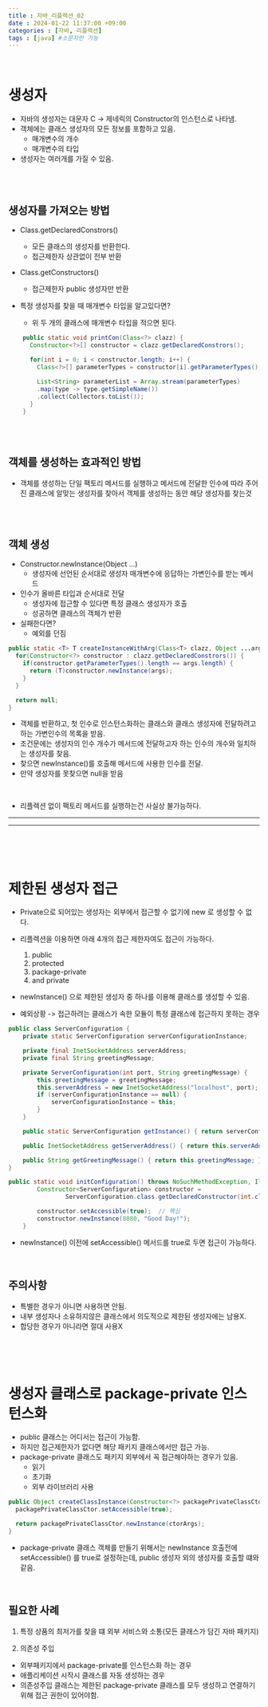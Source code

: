 ```yaml
---
title : 자바_리플랙션_02
date : 2024-01-22 11:37:00 +09:00
categories : [자바, 리플랙션]
tags : [java] #소문자만 가능
---
```



<br>

# 생성자 

- 자바의 생성자는 대문자 C -> 제네릭의 Constructor의 인스턴스로 나타냄.
- 객체에는 클래스 생성자의 모든 정보를 포함하고 있음.
  - 매개변수의 개수
  - 매개변수의 타입
- 생성자는 여러개를 가질 수 있음.

<br><br>


## 생성자를 가져오는 방법
- Class.getDeclaredConstrors()
  - 모든 클래스의 생성자를 반환한다.
  - 접근제한자 상관없이 전부 반환
- Class.getConstructors()
  - 접근제한자 public 생성자만 반환

- 특정 생성자를 찾을 때 매개변수 타입을 알고있다면?
  - 위 두 개의 클래스에 매개변수 타입을 적으면 된다.


```java
    public static void printCon(Class<?> clazz) {
      Constructor<?>[] constructor = clazz.getDeclaredConstrors();

      for(int i = 0; i < constructor.length; i++) {
        Class<?>[] parameterTypes = constructor[i].getParameterTypes();
        
        List<String> parameterList = Array.stream(parameterTypes)
        .map(type -> type.getSimpleName())
        .collect(Collectors.toList());
      }
    }
```

<br><br>

## 객체를 생성하는 효과적인 방법
- 객체를 생성하는 단일 팩토리 메서드를 실행하고 메서드에 전달한 인수에 따라 주어진 클래스에 알맞는 생성자를 찾아서 객체를 생성하는 동안 해당 생성자를 찾는것

<br><br>

## 객체 생성
- Constructor.newInstance(Object ...)
  - 생성자에 선언된 순서대로 생성자 매개변수에 응답하는 가변인수를 받는 메서드
- 인수가 올바른 타입과 순서대로 전달
  - 생성자에 접근할 수 있다면 특정 클래스 생성자가 호출
  - 성공하면 클래스의 객체가 반환
- 실패한다면?
  - 예외를 던짐

```java
public static <T> T createInstanceWithArg(Class<T> clazz, Object ...arg) {
  for(Constructor<?> constructor : clazz.getDeclaredConstrors()) {
    if(constructor.getParameterTypes().length == args.length) {
      return (T)constructor.newInstance(args);  
    }
  }

  return null;
}
```
- 객체를 반환하고, 첫 인수로 인스턴스화하는 클래스와 클래스 생성자에 전달하려고 하는 가변인수의 목록을 받음.
- 조건문에는 생성자의 인수 개수가 메서드에 전달하고자 하는 인수의 개수와 일치하는 생성자를 찾음.
- 찾으면 newInstance()를 호출해 메서드에 사용한 인수를 전달.
- 만약 생성자를 못찾으면 null을 받음

<br>

- 리플렉션 없이 팩토리 메서드를 실행하는건 사실상 불가능하다.
---
---

<br><br><br>


# 제한된 생성자 접근
- Private으로 되어있는 생성자는 외부에서 접근할 수 없기에 new 로 생성할 수 없다.

- 리플렉션을 이용하면 아래 4개의 접근 제한자여도 접근이 가능하다.
  1. public
  2. protected
  3. package-private
  4. and private
- newInstance() 으로 제한된 생성자 중 하나를 이용해 클래스를 생성할 수 있음.
- 예외상황 -> 접근하려는 클래스가 속한 모듈이 특정 클래스에 접근하지 못하는 경우

```java
public class ServerConfiguration {
    private static ServerConfiguration serverConfigurationInstance;

    private final InetSocketAddress serverAddress;
    private final String greetingMessage;

    private ServerConfiguration(int port, String greetingMessage) {
        this.greetingMessage = greetingMessage;
        this.serverAddress = new InetSocketAddress("localhost", port);
        if (serverConfigurationInstance == null) {
            serverConfigurationInstance = this;
        }
    }

    public static ServerConfiguration getInstance() { return serverConfigurationInstance; }

    public InetSocketAddress getServerAddress() { return this.serverAddress; }

    public String getGreetingMessage() { return this.greetingMessage; }
}
```


```java
public static void initConfiguration() throws NoSuchMethodException, IllegalAccessException, InvocationTargetException, InstantiationException {
        Constructor<ServerConfiguration> constructor =
                ServerConfiguration.class.getDeclaredConstructor(int.class, String.class);

        constructor.setAccessible(true);  // 핵심
        constructor.newInstance(8080, "Good Day!");
    }
```
- newInstance() 이전에 setAccessible() 메서드를 true로 두면 접근이 가능하다.


<br>

## 주의사항
- 특별한 경우가 아니면 사용하면 안됨.
- 내부 생성자나 소유하지않은 클래스에서 의도적으로 제한된 생성자에는 남용X.
- 합당한 경우가 아니라면 절대 사용X

<br><br><br>

# 생성자 클래스로 package-private 인스턴스화

- public 클래스는 어디서는 접근이 가능함.
- 하지만 접근제한자가 없다면 해당 패키지 클래스에서만 접근 가능.
- package-private 클래스도 패키지 외부에서 꼭 접근해야하는 경우가 있음.
  - 읽기
  - 초기화
  - 외부 라이브러리 사용

```java
public Object createClassInstance(Constructor<?> packagePrivateClassCtor, Object... ctorArgs) {
  packagePrivateClassCtor.setAccessible(true);

  return packagePrivateClassCtor.newInstance(ctorArgs);
}
```
- package-private 클래스 객체를 만들기 위해서는 
newInstance 호출전에 setAccessible() 를 true로 설정하는데, public 생성자 외의 생성자를 호출할 떄와 같음. 

<br>

## 필요한 사례
1. 특정 상품의 최저가를 찾을 떄 외부 서비스와 소통(모든 클래스가 담긴 자바 패키지)

2. 의존성 주입
  - 외부패키지에서 package-private를 인스턴스화 하는 경우
  - 애플리케이션 시작시 클래스를 자동 생성하는 경우
- 의존성주입 클래스는 제한된 package-private 클래스를 모두 생성하고 연결하기 위해 접근 권한이 있어야함.



